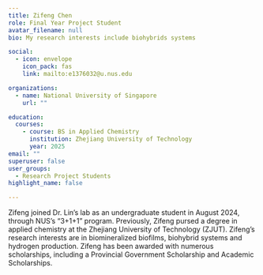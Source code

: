 ```yaml
---
title: Zifeng Chen
role: Final Year Project Student
avatar_filename: null
bio: My research interests include biohybrids systems

social:
  - icon: envelope
    icon_pack: fas
    link: mailto:e1376032@u.nus.edu

organizations:
  - name: National University of Singapore
    url: ""

education:
  courses:
    - course: BS in Applied Chemistry 
      institution: Zhejiang University of Technology
      year: 2025
email: ""      
superuser: false
user_groups:
  - Research Project Students
highlight_name: false

---
```

Zifeng joined Dr. Lin’s lab as an undergraduate student in August 2024, through NUS’s “3+1+1” program. Previously, Zifeng pursed a degree in applied chemistry at the Zhejiang University of Technology (ZJUT). Zifeng’s research interests are in biomineralized biofilms, biohybrid systems and hydrogen production. Zifeng has been awarded with numerous scholarships, including a Provincial Government Scholarship and Academic Scholarships. 
